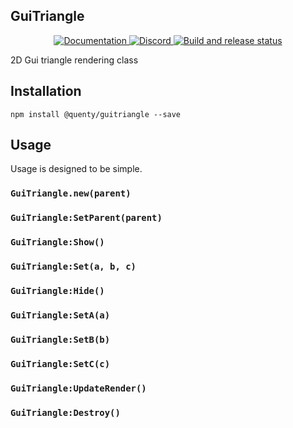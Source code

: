 ## GuiTriangle
<div align="center">
  <a href="http://quenty.github.io/api/">
    <img src="https://img.shields.io/badge/docs-website-green.svg" alt="Documentation" />
  </a>
  <a href="https://discord.gg/mhtGUS8">
    <img src="https://img.shields.io/badge/discord-nevermore-blue.svg" alt="Discord" />
  </a>
  <a href="https://github.com/Quenty/NevermoreEngine/actions">
    <img src="https://github.com/Quenty/NevermoreEngine/actions/workflows/build.yml/badge.svg" alt="Build and release status" />
  </a>
</div>

2D Gui triangle rendering class

## Installation
```
npm install @quenty/guitriangle --save
```

## Usage
Usage is designed to be simple.

### `GuiTriangle.new(parent)`

### `GuiTriangle:SetParent(parent)`

### `GuiTriangle:Show()`

### `GuiTriangle:Set(a, b, c)`

### `GuiTriangle:Hide()`

### `GuiTriangle:SetA(a)`

### `GuiTriangle:SetB(b)`

### `GuiTriangle:SetC(c)`

### `GuiTriangle:UpdateRender()`

### `GuiTriangle:Destroy()`

